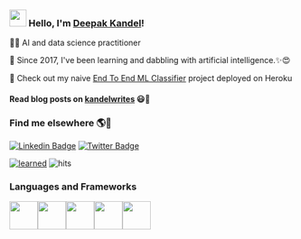 ### <img src="https://media.giphy.com/media/hvRJCLFzcasrR4ia7z/giphy.gif" width="30px"> Hello, I'm [Deepak Kandel](https://kandeldeepak46.wixsite.com/kandelwrites/about)!

👨‍💻 AI and data science practitioner

🌱 Since 2017, I've been learning and dabbling with artificial intelligence.✨😍

:pushpin: Check out my naive [End To End ML Classifier](https://endtoendmldemo.herokuapp.com/) project deployed on Heroku

#### Read blog posts on [kandelwrites](https://kandeldeepak46.wixsite.com/kandelwrites) 😃🧾

### Find me elsewhere 🌎🤩

[![Linkedin Badge](https://img.shields.io/badge/-LinkedIn-blue?style=flat-square&logo=Linkedin&logoColor=white&link=https://www.linkedin.com/in/harshkumarkhatri/)](https://www.linkedin.com/in/kandeldeepak46//)  [![Twitter Badge](https://img.shields.io/badge/-Twitter-1ca0f1?style=flat-square&labelColor=1ca0f1&logo=twitter&logoColor=white&link=https://twitter.com/_diogorodrigues)](https://twitter.com/kandeldeepak46)

[![learned](https://img.shields.io/github/last-commit/deepak-kandel/keep_learning?label=learned&style=flat-square)](https://github.com/kandeldeepak46/keep_learning)
![hits](https://visitor-badge.laobi.icu/badge?page_id=kandeldeepak46)
### Languages and Frameworks
<img height="50" src="https://www.python.org/static/img/python-logo.png"><img height="50" src="https://numpy.org/doc/stable/_static/numpylogo.svg"><img height = "50" src = "https://pandas.pydata.org/static/img/pandas_white.svg"><img height="50" src="https://www.gstatic.com/devrel-devsite/prod/v2da93aa60669b71438f99bb5fb68249484fcf793f7af3b913066e15e86e01923/tensorflow/images/lockup.svg"><img height="50" src="https://keras.io/img/logo.png">






